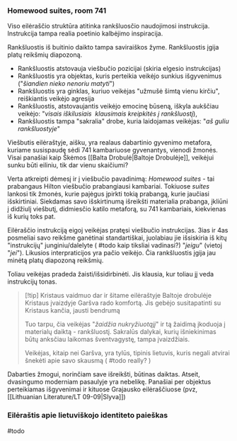 ### Homewood suites, room 741

Viso eilėraščio struktūra atitinka rankšluosčio naudojimosi instrukcija. Instrukcija tampa realia poetinio kalbėjimo inspiracija. 

Rankšluostis iš buitinio daikto tampa saviraiškos žyme. Rankšluostis įgija platų reikšmių diapozoną. 
- Rankšluostis atstovauja viešbučio pozicijai (skiria elgesio instrukcijas)
- Rankšluostis yra objektas, kuris perteikia veikėjo sunkius išgyvenimus ("*šiandien nieko nenoriu matyti*")
- Rankšluostis yra ginklas, kuriuo veikėjas "užmušė šimtą vienu kirčiu", reiškiantis veikėjo agresija
- Rankšluostis, atstovaujantis veikėjo emocinę būseną, iškyla aukščiau veikėjo: "*visais iškilusiais  klausimais kreipkitės į rankšluostį*),
- Rankšluostis tampa "sakralia" drobe, kuria laidojamas veikėjas: "*aš guliu rankšluostyje*"

Viešbutis eilėraštyje, aišku, yra realaus dabartinio gyvenimo metafora, kuriame susispaudę sėdi 741 kambariuose gyvenantys, vienodi žmonės. Visai panašiai kaip Škėmos [[Balta Drobulė|Baltoje Drobulėje]], veikėjui sunku būti eiliniu, tik dar vienu skaičiumi?

Verta atkreipti dėmesį ir į viešbučio pavadinimą: *Homewood suites* - tai prabangaus Hilton viešbučio prabangiausi kambariai. Tokiuose *suites* lankosi tik žmonės, kurie pajėgus įpirkti tokią prabangą, kurie jaučiasi išskirtiniai. Siekdamas savo išskirtinumą išreikšti materialia prabanga, įkliūni į didžiulį viešbutį, didmiesčio katilo metaforą, su 741 kambariais, kiekvienas iš kurių toks pat.

Eilėraščio instrukciją eigoj veikėjas pratęsi viešbučio instrukcijas. 3ias ir 4as posmeliai savo reikšme ganėtinai standartiškai, juolabiau jie išsiskiria iš kitų "instrukcijų" junginiu/dalelyte ( #todo kaip tiksliai vadinasi?) "*jeigu*" (vietoj "*jei*"). Likusios interpraticijos yra pačio veikėjo. Čia rankšluostis įgija jau minėtą platų diapozoną reikšmių.

Toliau veikėjas pradeda žaisti/išsidirbinėti. Jis klausia, kur toliau jį veda instrukcijų tonas.

> [!tip] Kristaus vaidmuo dar ir šitame eilėraštyje
> Baltoje drobulėje Kristaus įvaizdyje Garšva rado komfortą. Jis gebėjo susitapatinti su Kristaus kančia, jausti bendrumą
> 
> Tuo tarpu, čia veikėjas "*žaidžia nukryžiuotąjį*" ir tą žaidimą įkoduoja į materialų daiktą - rankšluostį. Sakralūs dalykai, kurių išniekinimas būtų anksčiau laikomas šventvagystę, tampa įvaizdžiais. 
> 
> Veikėjas, kitaip nei Garšva, yra tylūs, tipinis lietuvis, kuris negali atvirai šnekėti apie savo skausmą ( #todo really? )

Dabarties žmogui, norinčiam save išreikšti, būtinas daiktas. Atseit, dvasingumo moderniam pasaulyje yra nebelikę. Panašiai per objektus perteikiamas išgyvenimai ir kituose Grajausko eilėraščiuose (pvz, [[Lithuanian Literature/LT 09-09|Slyva]])

### Eilėraštis apie lietuviškojo identiteto paieškas
#todo